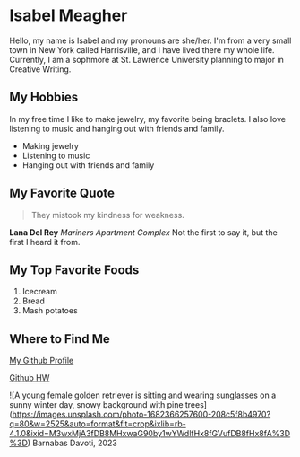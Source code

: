 
# Isabel Meagher

Hello, my name is Isabel and my pronouns are she/her. I'm from a very small town in New York called Harrisville, and I have lived there my whole life. Currently, I am a sophmore at St. Lawrence University planning to major in Creative Writing.

## My Hobbies

In my free time I like to make jewelry, my favorite being braclets. I also love listening to music and hanging out with friends and family.

* Making jewelry
* Listening to music
* Hanging out with friends and family

## My Favorite Quote

> They mistook my kindness for weakness.

**Lana Del Rey** *Mariners Apartment Complex* Not the first to say it, but the first I heard it from.

## My Top Favorite Foods

1. Icecream
2. Bread
3. Mash potatoes

## Where to Find Me

[My Github Profile](https://github.com/IsabelMeagher)

[Github HW](https://github.com/IsabelMeagher/cs3017-f25)

![A young female golden retriever is sitting and wearing sunglasses on a sunny winter day, snowy background with pine trees] (https://images.unsplash.com/photo-1682366257600-208c5f8b4970?q=80&w=2525&auto=format&fit=crop&ixlib=rb-4.1.0&ixid=M3wxMjA3fDB8MHxwaG90by1wYWdlfHx8fGVufDB8fHx8fA%3D%3D)
Barnabas Davoti, 2023

